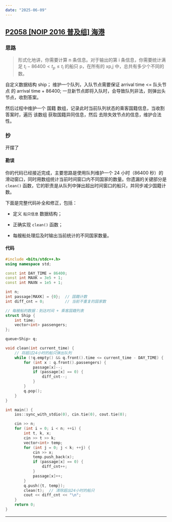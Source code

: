 ```yaml
---
date: "2025-06-09"
---
```

## [P2058 [NOIP 2016 普及组] 海港](https://www.luogu.com.cn/problem/P2058)
### 思路
> 形式化地讲，你需要计算 n 条信息。对于输出的第 i 条信息，你需要统计满足 $t_i​−86400<t_p​≤t_i$​ 的船只 p，在所有的 xp,j​ 中，总共有多少个不同的数。

自定义数据结构 ship；
维护一个队列，入队节点需要保证 arrival time <= 队头节点 的 arrival time + 86400;
一旦新节点即将入队时，会导致队列非法，则弹出头节点，收割答案。

然后过程中维护一个 国籍 数组，记录此时当前队列状态的乘客国籍信息，当收割答案时，遍历 该数组 获取国籍异同信息，然后 去除失效节点的信息，维护合法性。

### 抄
开摆了
#### 勘误
你的代码已经接近完成，主要思路是使用队列维护一个 24 小时（86400 秒）的滑动窗口，同时用数组统计当前时间窗口内不同国家的数量。你遗漏的关键部分是 `clean()` 函数，它的职责是从队列中弹出超出时间窗口的船只，并同步减少国籍计数。

下面是完整代码补全和修正，包括：

- 定义 `船只信息` 数据结构；
    
- 正确实现 `clean()` 函数；
    
- 每艘船处理后及时输出当前统计的不同国家数量。
#### 代码
```cpp
#include <bits/stdc++.h>
using namespace std;

const int DAY_TIME = 86400;
const int MAXK = 3e5 + 1;
const int MAXN = 1e5 + 1;

int n;
int passage[MAXK] = {0};  // 国籍计数
int diff_cnt = 0;         // 当前不重复的国家数

// 每艘船的数据：到达时间 + 乘客国籍列表
struct Ship {
    int time;
    vector<int> passengers;
};

queue<Ship> q;

void clean(int current_time) {
    // 将超过24小时的船只弹出队列
    while (!q.empty() && q.front().time <= current_time - DAY_TIME) {
        for (int x : q.front().passengers) {
            passage[x]--;
            if (passage[x] == 0) {
                diff_cnt--;
            }
        }
        q.pop();
    }
}

int main() {
    ios::sync_with_stdio(0), cin.tie(0), cout.tie(0);

    cin >> n;
    for (int i = 0; i < n; ++i) {
        int t, k, x;
        cin >> t >> k;
        vector<int> temp;
        for (int j = 0; j < k; ++j) {
            cin >> x;
            temp.push_back(x);
            if (passage[x] == 0) {
                diff_cnt++;
            }
            passage[x]++;
        }
        q.push({t, temp});
        clean(t);  // 清除超出24小时的船只
        cout << diff_cnt << "\n";
    }
    return 0;
}
```

---
